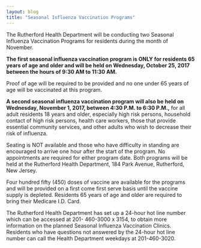 ```yaml
---
layout: blog
title: "Seasonal Influenza Vaccination Programs"
---
```



The Rutherford Health Department will be conducting two Seasonal Influenza Vaccination Programs for
residents during the month of November.

**The first seasonal influenza vaccination program is ONLY for residents 65 years of age and older and
will be held on Wednesday, October 25, 2017 between the hours of 9:30 AM to 11:30 AM.** 

Proof of age will be required to be provided and no one under 65 years of age will be vaccinated at this program.

**A second seasonal influenza vaccination program will also be held on Wednesday, November 1, 2017,
between 4:30 P.M. to 6:30 P.M.,** for all adult residents 18 years and older, especially high risk persons,
household contact of high risk persons, health care workers, those that provide essential community
services, and other adults who wish to decrease their risk of influenza.

Seating is NOT available and those who have difficulty in standing are encouraged to arrive one
hour after the start of the program. No appointments are required for either program date.
Both programs will be held at the Rutherford Health Department, 184 Park Avenue, Rutherford, New
Jersey.

Four hundred fifty (450) doses of vaccine are available for the programs and will be provided on a first
come first serve basis until the vaccine supply is depleted. Residents 65 years of age and older are
required to bring their Medicare I.D. Card.

The Rutherford Health Department has set up a 24-hour hot line number which can be accessed at 201-
460-3000 x 3154, to obtain more information on the planned Seasonal Influenza Vaccination Clinics.
Residents who have questions not answered by the 24-hour hot line number can call the Health
Department weekdays at 201-460-3020.
